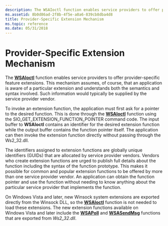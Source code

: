 ```yaml
---
description: The WSAIoctl function enables service providers to offer provider-specific feature extensions.
ms.assetid: 8b0d86ad-2f8b-4f5e-a8a6-839cb8dba4d8
title: Provider-Specific Extension Mechanism
ms.topic: reference
ms.date: 05/31/2018
---
```


# Provider-Specific Extension Mechanism

The [**WSAIoctl**](/windows/desktop/api/Winsock2/nf-winsock2-wsaioctl) function enables service providers to offer provider-specific feature extensions. This mechanism assumes, of course, that an application is aware of a particular extension and understands both the semantics and syntax involved. Such information would typically be supplied by the service provider vendor.

To invoke an extension function, the application must first ask for a pointer to the desired function. This is done through the [**WSAIoctl**](/windows/desktop/api/Winsock2/nf-winsock2-wsaioctl) function using the SIO\_GET\_EXTENSION\_FUNCTION\_POINTER command code. The input buffer to **WSAIoctl** contains an identifier for the desired extension function while the output buffer contains the function pointer itself. The application can then invoke the extension function directly without passing through the Ws2\_32.dll.

The identifiers assigned to extension functions are globally unique identifiers (GUIDs) that are allocated by service provider vendors. Vendors who create extension functions are urged to publish full details about the function including the syntax of the function prototype. This makes it possible for common and popular extension functions to be offered by more than one service provider vendor. An application can obtain the function pointer and use the function without needing to know anything about the particular service provider that implements the function.

On Windows Vista and later, new Winsock system extensions are exported directly from the Winsock DLL, so the [**WSAIoctl**](/windows/desktop/api/Winsock2/nf-winsock2-wsaioctl) function is not needed to load these extensions. The new extension functions available on Windows Vista and later include the [**WSAPoll**](/windows/win32/api/winsock2/nf-winsock2-wsapoll) and [**WSASendMsg**](/windows/desktop/api/winsock2/nf-winsock2-wsasendmsg) functions that are exported from *Ws2\_32.dll*.

 

 

